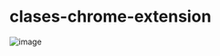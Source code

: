 # clases-chrome-extension
![image](https://user-images.githubusercontent.com/79222783/236076710-afa0212a-cdaa-4835-99df-d3d9699a5c7f.png)
